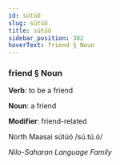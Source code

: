 ```yaml
---
id: sütüö
slug: sütüö
title: sütüö
sidebar_position: 382
hoverText: friend § Noun
---
```


### friend § Noun

**Verb**: to be a friend

**Noun**: a friend

**Modifier**: friend-related

North Maasai sútúó /sú.tú.ó/

*Nilo-Saharan Language Family*